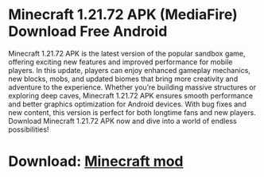 ﻿# Minecraft 1.21.72 APK (MediaFire) Download Free Android 
Minecraft 1.21.72 APK is the latest version of the popular sandbox game, offering exciting new features and improved performance for mobile players. In this update, players can enjoy enhanced gameplay mechanics, new blocks, mobs, and updated biomes that bring more creativity and adventure to the experience. Whether you’re building massive structures or exploring deep caves, Minecraft 1.21.72 APK ensures smooth performance and better graphics optimization for Android devices. With bug fixes and new content, this version is perfect for both longtime fans and new players. Download Minecraft 1.21.72 APK now and dive into a world of endless possibilities!
# Download: [Minecraft mod](https://apkmodjoy.net/id/minecraft/)

